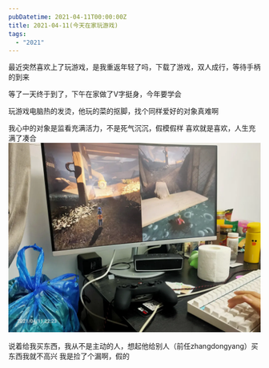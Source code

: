 ```yaml
---
pubDatetime: 2021-04-11T00:00:00Z
title: 2021-04-11(今天在家玩游戏)
tags:
  - "2021"
---
```


最近突然喜欢上了玩游戏，是我重返年轻了吗，下载了游戏，双人成行，等待手柄的到来

等了一天终于到了，下午在家做了V字挺身，今年要学会

玩游戏电脑热的发烫，他玩的菜的抠脚，找个同样爱好的对象真难啊

我心中的对象是监看充满活力，不是死气沉沉，假模假样
喜欢就是喜欢，人生充满了凑合
![](../../img/6904315-9d945eb2e2752609.jpg)

说着给我买东西，我从不是主动的人，想起他给别人（前任zhangdongyang）买东西我就不高兴
我是捡了个漏啊，假的

